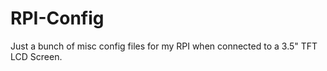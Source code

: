 RPI-Config
==========

Just a bunch of misc config files for my RPI when connected to a 3.5" TFT LCD Screen.

